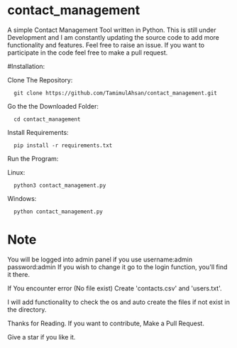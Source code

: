 # contact_management
A simple Contact Management Tool written in Python. 
This is still under Development and I am constantly updating the source code to add more functionality and features. Feel free to raise an issue. If you want to participate in the code feel free to make a pull request.


#Installation:

Clone The Repository:

      git clone https://github.com/TamimulAhsan/contact_management.git
Go the the Downloaded Folder:

      cd contact_management
Install Requirements:

      pip install -r requirements.txt
Run the Program:

Linux:

      python3 contact_management.py
Windows:
      
      python contact_management.py
      
      

# Note 
You will be logged into admin panel if you use username:admin password:admin
If you wish to change it go to the login function, you'll find it there.

If You encounter error (No file exist) Create 'contacts.csv' and 'users.txt'.


I will add functionality to check the os and auto create the files if not exist in the directory.

Thanks for Reading.
If you want to contribute, Make a Pull Request.

Give a star if you like it.
